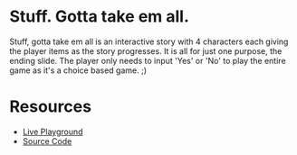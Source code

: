# Stuff. Gotta take em all.

Stuff, gotta take em all is an interactive story with 4 characters each giving
the player items as the story progresses. It is all for just one purpose, the
ending slide. The player only needs to input 'Yes' or 'No' to play the entire
game as it's a choice based game. ;)

# Resources

-   [Live Playground](https://scratch.mit.edu/projects/643256420/)
-   [Source Code](https://github.com/JannatinNaim/CS50x/tree/main/Problem%20Sets/0/Scratch/)
